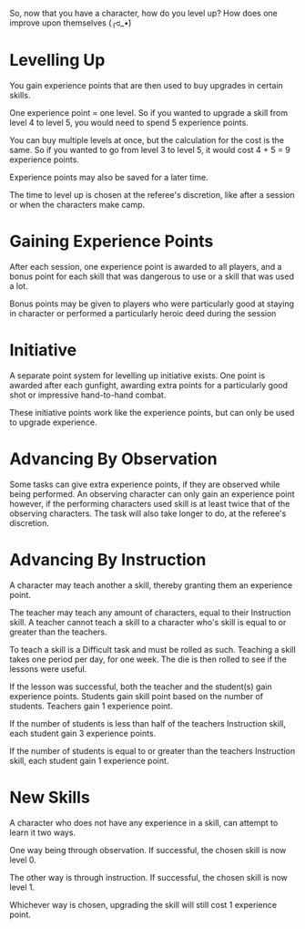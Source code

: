 So, now that you have a character, how do you level up?
How does one improve upon themselves (╭ರ_•́)
# Levelling Up
You gain experience points that are then used to buy upgrades in certain skills.

One experience point = one level.
So if you wanted to upgrade a skill from level 4 to level 5, you would need to spend 5 experience points.

You can buy multiple levels at once, but the calculation for the cost is the same.
So if you wanted to go from level 3 to level 5, it would cost
4 + 5 = 9 experience points.

Experience points may also be saved for a later time.

The time to level up is chosen at the referee's discretion, like after a session or when the characters make camp.

# Gaining Experience Points
After each session, one experience point is awarded to all players, and a bonus point for each skill that was dangerous to use or a skill that was used a lot.

Bonus points may be given to players who were particularly good at staying in character or performed a particularly heroic deed during the session

# Initiative
A separate point system for levelling up initiative exists.
One point is awarded after each gunfight, awarding extra points for a particularly good shot or impressive hand-to-hand combat.

These initiative points work like the experience points, but can only be used to upgrade experience.

# Advancing By Observation
Some tasks can give extra experience points, if they are observed while being performed.
An observing character can only gain an experience point however, if the performing characters used skill is at least twice that of the observing characters.
The task will also take longer to do, at the referee's discretion.

# Advancing By Instruction
A character may teach another a skill, thereby granting them an experience point.

The teacher may teach any amount of characters, equal to their Instruction skill.
A teacher cannot teach a skill to a character who's skill is equal to or greater than the teachers.

To teach a skill is a Difficult task and must be rolled as such.
Teaching a skill takes one period per day, for one week.
The die is then rolled to see if the lessons were useful.

If the lesson was successful, both the teacher and the student(s) gain experience points.
Students gain skill point based on the number of students.
Teachers gain 1 experience point.

If the number of students is less than half of the teachers Instruction skill, each student gain 3 experience points.

If the number of students is equal to or greater than the teachers Instruction skill, each student gain 1 experience point.

# New Skills
A character who does not have any experience in a skill, can attempt to learn it two ways.

One way being through observation. If successful, the chosen skill is now level 0.

The other way is through instruction. If successful, the chosen skill is now level 1.

Whichever way is chosen, upgrading the skill will still cost 1 experience point.
